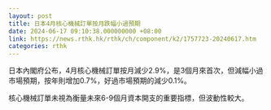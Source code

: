 ```yaml
---
layout: post
title: 日本4月核心機械訂單按月跌幅小過預期
date: 2024-06-17 09:10:38.000000000 +08:00
link: https://news.rthk.hk/rthk/ch/component/k2/1757723-20240617.htm
categories: rthk
---
```


日本內閣府公布，4月核心機械訂單按月減少2.9%，是3個月來首次，但減幅小過市場預期，按年則增加0.7%，好過市場預期的減少0.1%。

核心機械訂單未視為衡量未來6-9個月資本開支的重要指標，但波動性較大。
